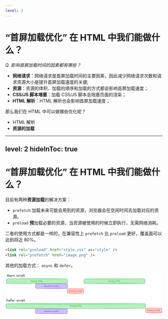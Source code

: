 ```yaml
---
level: 2
---
```


# “首屏加载优化” 在 HTML 中我们能做什么？

_Q. 影响首屏加载时间的因素都有哪些？_

<div v-click>

- **网络请求**：网络请求是首屏加载时间的主要因素，因此减少网络请求次数和请求资源大小是提升首屏加载速度的关键;
- **资源**：资源的体积、加载的顺序和加载的方式都会影响首屏加载速度；
- **CSS/JS 脚本堵塞**：加载 CSS/JS 脚本会阻塞页面的渲染；
- **HTML 解析**：HTML 解析也会影响首屏加载速度；

</div>

<div v-click>

那么我们在 HTML 中可以做哪些优化呢？

</div>

<div v-click>

- HTML 解析
- **资源的加载** <carbon-arrow-left class="text-orange-600" />

</div>

---
level: 2
hideInToc: true
---

# “首屏加载优化” 在 HTML 中我们能做什么？

目前有两种**资源加载**的解决方案：

- `prefetch` <v-click>加载未来可能会用到的资源，浏览器会在空闲时间去加载对应的资源。</v-click>
- `preload` <v-click>**预**加载必要的资源，当资源被使用的时候立即执行，无需网络消耗。</v-click>

<v-click>

二者的使用方式都是一样的，在兼容性上 `prefetch` 比 `preload` 更好，覆盖面可以达到将近 80%。

```html
<link rel="preload" href="style.css" as="style" />
<link rel="prefetch" href="image.png" />
```

</v-click>

<v-click>

其他的加载方式： `async` 和 `defer`。

</v-click>

<v-click>

<div class="inline-block p-2 bg-gray-300 rounded">
  <img src="/assets/images/defer_async.png" class="h-30" />
</div>

</v-click>
